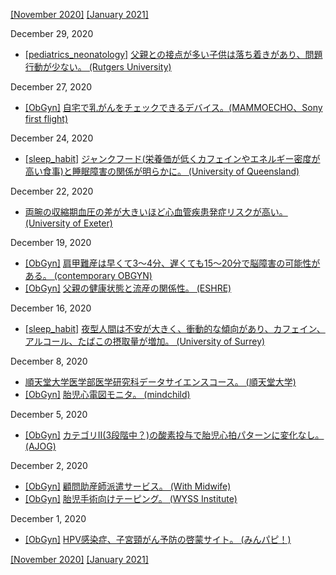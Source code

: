 [\[November 2020\]](2011.md) [\[January 2021\]](2101.md)

December 29, 2020
* [\[pediatrics_neonatology\]](pediatrics_neonatology.md) [父親との接点が多い子供は落ち着きがあり、問題行動が少ない。 (Rutgers University)](https://www.rutgers.edu/news/engaged-dads-can-reduce-adolescent-behavioral-problems-improve-well-being)

December 27, 2020
* [\[ObGyn\]](ObGyn.md) [自宅で乳がんをチェックできるデバイス。(MAMMOECHO、Sony first flight)](https://first-flight.sony.com/pj/mammoecho)

December 24, 2020
* [\[sleep_habit\]](sleep_habit.md) [ジャンクフード(栄養価が低くカフェインやエネルギー密度が高い食事)と睡眠障害の関係が明らかに。 (University of Queensland)](https://www.uq.edu.au/news/article/2020/12/junk-food-linked-sleep-problems-teens)

December 22, 2020
* [両腕の収縮期血圧の差が大きいほど心血管疾患発症リスクが高い。 (University of Exeter)](https://www.dailymail.co.uk/sciencetech/article-9075081/Blood-pressure-measurements-arms-help-save-lives.html)

December 19, 2020
* [\[ObGyn\]](ObGyn.md) [肩甲難産は早くて3～4分、遅くても15～20分で脳障害の可能性がある。 (contemporary OBGYN)](https://www.contemporaryobgyn.net/view/protocols-for-high-risk-pregnancies-7th-edition)
* [\[ObGyn\]](ObGyn.md) [父親の健康状態と流産の関係性。 (ESHRE)](https://www.eshre.eu/Press-Room/Press-releases-2020/Health-fathers-risk-pregnancy-loss)

December 16, 2020
* [\[sleep_habit\]](sleep_habit.md) [夜型人間は不安が大きく、衝動的な傾向があり、カフェイン、アルコール、たばこの摂取量が増加。 (University of Surrey)](https://www.surrey.ac.uk/news/young-people-who-go-bed-later-drink-and-smoke-more-due-their-impulsivity)

December 8, 2020
* [順天堂大学医学部医学研究科データサイエンスコース。 (順天堂大学)](https://med.juntendo.ac.jp/education/master/course_info/course_datascience.html)
* [\[ObGyn\]](ObGyn.md) [胎児心電図モニタ。 (mindchild)](http://www.mindchild.com/)

December 5, 2020
* [\[ObGyn\]](ObGyn.md) [カテゴリII(3段階中？)の酸素投与で胎児心拍パターンに変化なし。 (AJOG)](https://www.ajog.org/article/S0002-9378(20)30662-1/fulltext)

December 2, 2020
* [\[ObGyn\]](ObGyn.md) [顧問助産師派遣サービス。 (With Midwife)](https://withmidwife.jp/komonmw/)
* [\[ObGyn\]](ObGyn.md) [胎児手術向けテーピング。 (WYSS Institute)](https://wyss.harvard.edu/news/tough-yet-flexible-treatment-for-babies-in-the-womb/)

December 1, 2020
* [\[ObGyn\]](ObGyn.md) [HPV感染症、子宮頸がん予防の啓蒙サイト。 (みんパピ！)](https://minpapi.jp/)

[\[November 2020\]](2011.md) [\[January 2021\]](2101.md)
